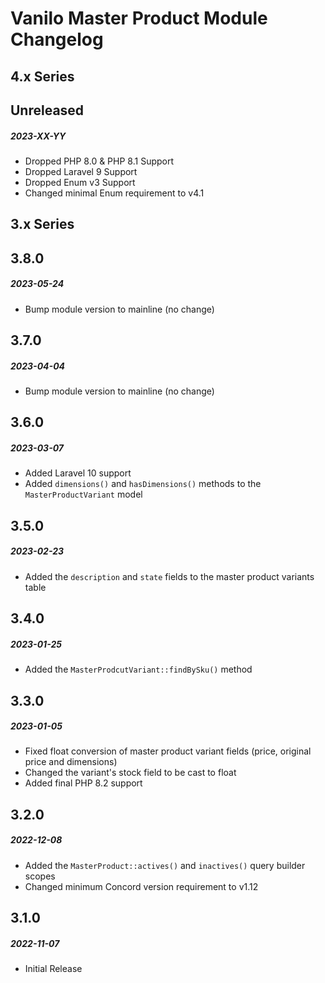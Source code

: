 # Vanilo Master Product Module Changelog

## 4.x Series

## Unreleased
##### 2023-XX-YY

- Dropped PHP 8.0 & PHP 8.1 Support
- Dropped Laravel 9 Support
- Dropped Enum v3 Support
- Changed minimal Enum requirement to v4.1

## 3.x Series

## 3.8.0
##### 2023-05-24

- Bump module version to mainline (no change)

## 3.7.0
##### 2023-04-04

- Bump module version to mainline (no change)

## 3.6.0
##### 2023-03-07

- Added Laravel 10 support
- Added `dimensions()` and `hasDimensions()` methods to the `MasterProductVariant` model

## 3.5.0
##### 2023-02-23

- Added the `description` and `state` fields to the master product variants table

## 3.4.0
##### 2023-01-25

- Added the `MasterProdcutVariant::findBySku()` method

## 3.3.0
##### 2023-01-05

- Fixed float conversion of master product variant fields (price, original price and dimensions)
- Changed the variant's stock field to be cast to float
- Added final PHP 8.2 support

## 3.2.0
##### 2022-12-08

- Added the `MasterProduct::actives()` and `inactives()` query builder scopes
- Changed minimum Concord version requirement to v1.12

## 3.1.0
##### 2022-11-07

- Initial Release
